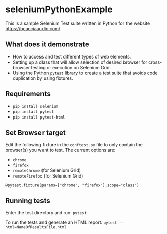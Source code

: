 # seleniumPythonExample

This is a sample Selenium Test suite written in Python for the website https://bcacciaaudio.com/

## What does it demonstrate
* How to access and test different types of web elements.
* Setting up a class that will allow selection of desired browser for cross-browser testing or execution on Selenium Grid.
* Using the Python `pytest` library to create a test suite that avoids code duplication by using fixtures.

## Requirements
* `pip install selenium`
* `pip install pytest`
* `pip install pytest-html`

## Set Browser target

Edit the following fixture in the `conftest.py` file to only contain the browser(s) you want to test.
The current options are:
* `chrome`
* `firefox`
* `remoteChrome` (for Selenium Grid)
* `remoteFirefox` (for Selenium Grid)

```
@pytest.fixture(params=["chrome", "firefox"],scope="class")
```

## Running tests

Enter the test directory and run:
`pytest`

To run the tests and generate an HTML report:
`pytest --html=NameOfResultsFile.html`
